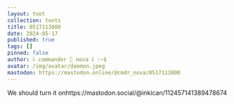 ```yaml
---
layout: toot
collection: toots
title: 0517113800
date: 2024-05-17
published: true
tags: []
pinned: false
author: ⸸ commander ░ nova ⸸ :~$
avatar: /img/avatar/daemon.jpeg
mastodon: https://mastodon.online/@cmdr_nova/0517113800
---
```


We should turn it onhttps://mastodon.social/@inkican/112457141389478674
